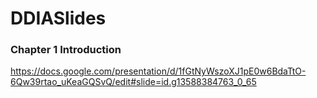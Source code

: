 # DDIASlides

### Chapter 1 Introduction
https://docs.google.com/presentation/d/1fGtNyWszoXJ1pE0w6BdaTtO-6Qw39rtao_uKeaGQSvQ/edit#slide=id.g13588384763_0_65
